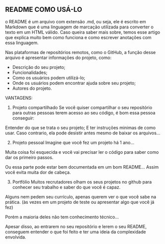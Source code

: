 ## README COMO USÁ-LO
o README é um arquivo com extensão .md, ou seja, ele é escrito em Markdown que é uma linguagem de marcação utilizada para converter o texto em um HTML válido. Caso queira saber mais sobre, temos esse artigo que explica muito bem como funciona e como escrever anotações com essa linguagem.

Nas plataformas de repositórios remotos, como o GitHub, a função desse arquivo é apresentar informações do projeto, como:

* Descrição do seu projeto;
* Funcionalidades;
* Como os usuários podem utilizá-lo;
* Onde os usuários podem encontrar ajuda sobre seu projeto;
* Autores do projeto.

VANTAGENS:
1. Projeto compartilhado
Se você quiser compartilhar o seu repositório para outras pessoas terem acesso ao seu código, é bom essa pessoa conseguir:

Entender do que se trata o seu projeto;
E ter instruções minimas de como usar.
Caso contrario, ela pode desistir antes mesmo de baixar os arquivos…

2. Projeto pessoal
Imagine que você fez um projeto há 1 ano…

Muita coisa foi esquecida e você vai precisar ler o código para saber como dar os primeiro passos.

Ou essa parte pode estar bem documentada em um bom README… Assim você evita muita dor de cabeça.

3. Portfólio
Muitos recrutadores olham os seus projetos no github para conhecer seu trabalho e saber do que você é capaz.

Alguns nem pedem seu currículo, apenas querem ver o que você sabe na prática. (às vezes em um projeto de teste ou apresentar algo que você já fez)

Porém a maioria deles não tem conhecimento técnico…

Apesar disso, ao entrarem no seu repositório e lerem o seu README, conseguem entender o que foi feito e ter uma ideia da complexidade envolvida.